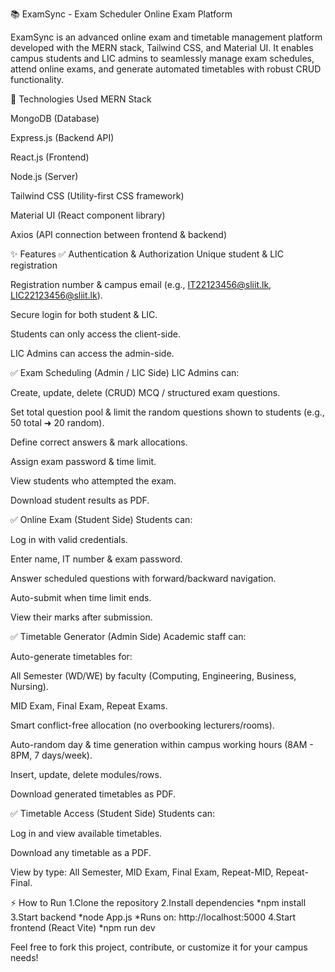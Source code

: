 
📚 ExamSync - Exam Scheduler Online Exam Platform

ExamSync is an advanced online exam and timetable management platform developed with the MERN stack, Tailwind CSS, and Material UI. It enables campus students and LIC admins to seamlessly manage exam schedules, attend online exams, and generate automated timetables with robust CRUD functionality.

🚀 Technologies Used
MERN Stack

MongoDB (Database)

Express.js (Backend API)

React.js (Frontend)

Node.js (Server)

Tailwind CSS (Utility-first CSS framework)

Material UI (React component library)

Axios (API connection between frontend & backend)

✨ Features
✅ Authentication & Authorization
Unique student & LIC registration

Registration number & campus email (e.g., IT22123456@sliit.lk, LIC22123456@sliit.lk).

Secure login for both student & LIC.

Students can only access the client-side.

LIC Admins can access the admin-side.

✅ Exam Scheduling (Admin / LIC Side)
LIC Admins can:

Create, update, delete (CRUD) MCQ / structured exam questions.

Set total question pool & limit the random questions shown to students (e.g., 50 total ➜ 20 random).

Define correct answers & mark allocations.

Assign exam password & time limit.

View students who attempted the exam.

Download student results as PDF.


✅ Online Exam (Student Side)
Students can:

Log in with valid credentials.

Enter name, IT number & exam password.

Answer scheduled questions with forward/backward navigation.

Auto-submit when time limit ends.

View their marks after submission.

✅ Timetable Generator (Admin Side)
Academic staff can:

Auto-generate timetables for:

All Semester (WD/WE) by faculty (Computing, Engineering, Business, Nursing).

MID Exam, Final Exam, Repeat Exams.

Smart conflict-free allocation (no overbooking lecturers/rooms).

Auto-random day & time generation within campus working hours (8AM - 8PM, 7 days/week).

Insert, update, delete modules/rows.

Download generated timetables as PDF.


✅ Timetable Access (Student Side)
Students can:

Log in and view available timetables.

Download any timetable as a PDF.

View by type: All Semester, MID Exam, Final Exam, Repeat-MID, Repeat-Final.


⚡️ How to Run
1.Clone the repository
2.Install dependencies
    *npm install
3.Start backend
    *node App.js
    *Runs on: http://localhost:5000
4.Start frontend (React Vite)
    *npm run dev

Feel free to fork this project, contribute, or customize it for your campus needs!

